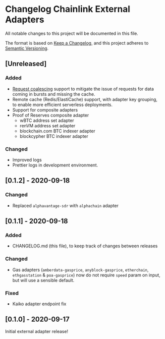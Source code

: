 # Changelog Chainlink External Adapters

All notable changes to this project will be documented in this file.

The format is based on [Keep a Changelog](https://keepachangelog.com/en/1.0.0/), and this project adheres to [Semantic Versioning](https://semver.org/spec/v2.0.0.html).

## [Unreleased]

### Added

- [Request coalescing](https://aws.amazon.com/builders-library/caching-challenges-and-strategies/) support to mitigate the issue of requests for data coming in bursts and missing the cache.
- Remote cache (Redis/ElastiCache) support, with adapter key grouping, to enable more efficient serverless deployments.
- Support for composite adapters
- Proof of Reserves composite adapter
  - wBTC address set adapter
  - renVM address set adapter
  - blockchain.com BTC indexer adapter
  - blockcypher BTC indexer adapter

### Changed

- Improved logs
- Prettier logs in development environment.

## [0.1.2] - 2020-09-18

### Changed

- Replaced `alphavantage-sdr` with `alphachain` adapter

## [0.1.1] - 2020-09-18

### Added

- CHANGELOG.md (this file), to keep track of changes between releases

### Changed

- Gas adapters (`amberdata-gasprice`, `anyblock-gasprice`, `etherchain`, `ethgasstation` & `poa-gasprice`) now do not require `speed` param on input, but will use a sensible default.

### Fixed

- Kaiko adapter endpoint fix

## [0.1.0] - 2020-09-17

Initial external adapter release!
